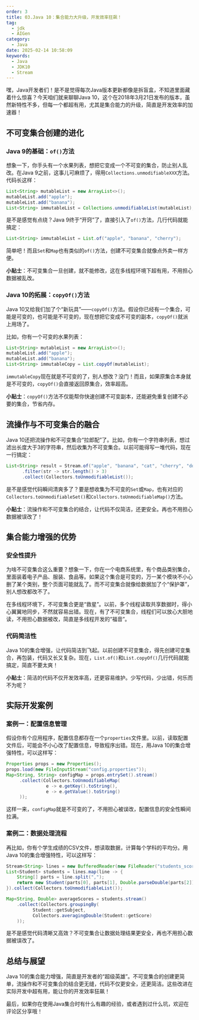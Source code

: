 ```yaml
---
order: 3
title: 03.Java 10：集合能力大升级，开发效率狂飙！
tag:
  - jdk
  - AIGen
category:
  - Java
date: 2025-02-14 10:58:09
keywords: 
  - Java 
  - JDK10
  - Stream
---
```


嘿，Java开发者们！是不是觉得每次Java版本更新都像是拆盲盒，不知道里面藏着什么惊喜？今天咱们就来聊聊Java 10，这个在2018年3月21日发布的版本，虽然新特性不多，但每一个都超有用，尤其是集合能力的升级，简直是开发效率的加速器！

## 不可变集合创建的进化

### Java 9的基础：`of()`方法

想象一下，你手头有一个水果列表，想把它变成一个不可变的集合，防止别人乱改。在Java 9之前，这事儿可麻烦了，得用`Collections.unmodifiableXXX`方法。代码长这样：

```java
List<String> mutableList = new ArrayList<>();
mutableList.add("apple");
mutableList.add("banana");
List<String> immutableList = Collections.unmodifiableList(mutableList);
```

是不是感觉有点绕？Java 9终于“开窍”了，直接引入了`of()`方法，几行代码就能搞定：

```java
List<String> immutableList = List.of("apple", "banana", "cherry");
```

简单吧！而且`Set`和`Map`也有类似的`of()`方法，创建不可变集合就像点外卖一样方便。

**小贴士**：不可变集合一旦创建，就不能修改，这在多线程环境下超有用，不用担心数据被乱改。

### Java 10的拓展：`copyOf()`方法

Java 10又给我们加了个“新玩具”——`copyOf()`方法。假设你已经有一个集合，可能是可变的，也可能是不可变的，现在想把它变成不可变的副本，`copyOf()`就派上用场了。

比如，你有一个可变的水果列表：

```java
List<String> mutableList = new ArrayList<>();
mutableList.add("apple");
mutableList.add("banana");
List<String> immutableCopy = List.copyOf(mutableList);
```

`immutableCopy`现在就是不可变的了，别人想改？没门！而且，如果原集合本身就是不可变的，`copyOf()`会直接返回原集合，效率超高。

**小贴士**：`copyOf()`方法不仅能帮你快速创建不可变副本，还能避免重复创建不必要的集合，节省内存。

## 流操作与不可变集合的融合

Java 10还把流操作和不可变集合“拉郎配”了。比如，你有一个字符串列表，想过滤出长度大于3的字符串，然后收集为不可变集合。以前可能得写一堆代码，现在一行搞定：

```java
List<String> result = Stream.of("apple", "banana", "cat", "cherry", "dog")
      .filter(str -> str.length() > 3)
      .collect(Collectors.toUnmodifiableList());
```

是不是感觉代码瞬间清爽多了？要是想收集为不可变的`Set`或`Map`，也有对应的`Collectors.toUnmodifiableSet()`和`Collectors.toUnmodifiableMap()`方法。

**小贴士**：流操作和不可变集合的结合，让代码不仅简洁，还更安全。再也不用担心数据被误改了！

## 集合能力增强的优势
### 安全性提升

为啥不可变集合这么重要？想象一下，你在一个电商系统里，有个商品类别集合，里面装着电子产品、服装、食品等。如果这个集合是可变的，万一某个模块不小心删了某个类别，整个页面可能就乱了。而不可变集合就像给数据加了个“保护罩”，别人想改都改不了。

在多线程环境下，不可变集合更是“救星”。以前，多个线程读取共享数据时，得小心翼翼地同步，不然就容易出错。现在，有了不可变集合，线程们可以放心大胆地读，不用担心数据被改，简直是多线程开发的“福音”。

### 代码简洁性

Java 10的集合增强，让代码简洁到飞起。以前创建不可变集合，得先创建可变集合，再包装，代码又长又复杂。现在，`List.of()`和`List.copyOf()`几行代码就能搞定，简直不要太爽！

**小贴士**：简洁的代码不仅开发效率高，还更容易维护。少写代码，少出错，何乐而不为呢？

## 实际开发案例

### 案例一：配置信息管理

假设你有个应用程序，配置信息都存在一个`properties`文件里。以前，读取配置文件后，可能会不小心改了配置信息，导致程序出错。现在，用Java 10的集合增强特性，可以这样写：

```java
Properties props = new Properties();
props.load(new FileInputStream("config.properties"));
Map<String, String> configMap = props.entrySet().stream()
     .collect(Collectors.toUnmodifiableMap(
               e -> e.getKey().toString(),
               e -> e.getValue().toString()
     ));
```

这样一来，`configMap`就是不可变的了，不用担心被误改，配置信息的安全性瞬间拉满。

### 案例二：数据处理流程

再比如，你有个学生成绩的CSV文件，想读取数据，计算每个学科的平均分。用Java 10的集合增强特性，可以这样写：

```java
Stream<String> lines = new BufferedReader(new FileReader("students_scores.csv")).lines();
List<Student> students = lines.map(line -> {
    String[] parts = line.split(",");
    return new Student(parts[0], parts[1], Double.parseDouble(parts[2]));
}).collect(Collectors.toUnmodifiableList());

Map<String, Double> averageScores = students.stream()
    .collect(Collectors.groupingBy(
          Student::getSubject,
          Collectors.averagingDouble(Student::getScore)
    ));
```

是不是感觉代码清晰又高效？不可变集合让数据处理结果更安全，再也不用担心数据被误改了。

## 总结与展望

Java 10的集合能力增强，简直是开发者的“超级英雄”。不可变集合的创建更简单，流操作和不可变集合的结合更无缝，代码不仅更安全，还更简洁。这些改进在实际开发中超有用，能让你的开发效率狂飙！


最后，如果你在使用Java集合时有什么有趣的经验，或者遇到过什么坑，欢迎在评论区分享哦！ 
